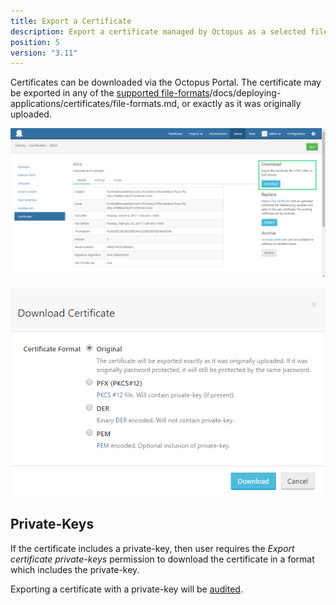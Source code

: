 ```yaml
---
title: Export a Certificate 
description: Export a certificate managed by Octopus as a selected file-format 
position: 5 
version: "3.11"
---
```


Certificates can be downloaded via the Octopus Portal.  The certificate may be exported in any of the [supported file-formats]()/docs/deploying-applications/certificates/file-formats.md, or exactly as it was originally uploaded.

![](download-certificate-btn.png "width=500")

![](download-certificate-dialog.png "width=500")

## Private-Keys

If the certificate includes a private-key, then user requires the _Export certificate private-keys_ permission to download the certificate in a format which includes the private-key. 

Exporting a certificate with a private-key will be [audited](/docs/administration/auditing.md).